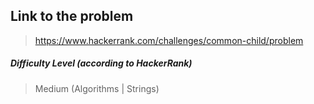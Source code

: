 ## Link to the problem
 
 > https://www.hackerrank.com/challenges/common-child/problem
 
##### Difficulty Level (according to HackerRank)
   
 > Medium (Algorithms | Strings)